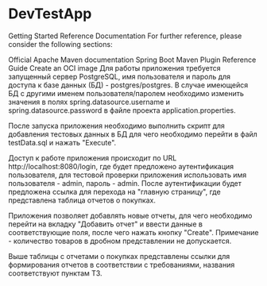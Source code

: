 # DevTestApp
Getting Started
Reference Documentation
For further reference, please consider the following sections:

Official Apache Maven documentation
Spring Boot Maven Plugin Reference Guide
Create an OCI image
Для работы приложения требуется запущенный сервер PostgreSQL, имя пользователя и пароль для доступа к базе данных (БД) - postgres/postgres. В случае имеющейся БД с другими именем пользователя/паролем необходимо изменить значения в полях spring.datasource.username и spring.datasource.password в файле проекта application.properties.

После запуска приложения необходимо выполнить скрипт для добавления тестовых данных в БД для чего необходимо перейти в файл testData.sql и нажать "Execute".

Доступ к работе приложения происходит по URL http://localhost:8080/login, где будет предложено аутентификация пользователя, для тестовой проверки приложения использовать имя пользователя - admin, пароль - admin. После аутентификации будет предложена ссылка для перехода на "главную страницу", где представлена таблица отчетов о покупках.

Приложения позволяет добавлять новые отчеты, для чего необходимо перейти на вкладку "Добавить отчет" и ввести данные в соответствующие поля, после чего нажать кнопку "Create". Примечание - количество товаров в дробном представлении не допускается.

Выше таблицы с отчетами о покупках представлены ссылки для формирования отчетов в соответствии с требованиями, названия соответствуют пунктам ТЗ.
